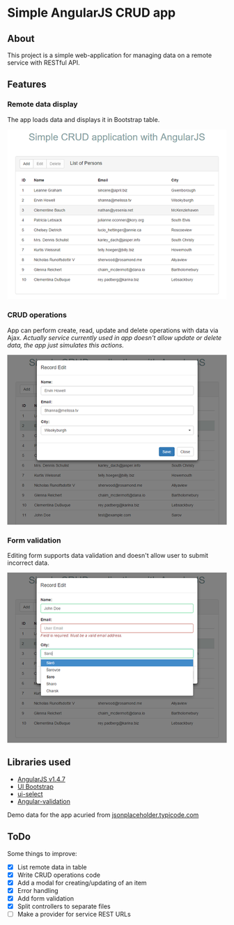 # Simple AngularJS CRUD app

## About

This project is a simple web-application for managing data on a remote service with RESTful API.

## Features

### Remote data display

The app loads data and displays it in Bootstrap table.

![application look](docs/images/list.png)

### CRUD operations

App can perform create, read, update and delete operations with data via Ajax. *Actually service currently used in app doesn't allow update or delete data, the app just simulates this actions.*

![edit record](docs/images/edit.png)

### Form validation

Editing form supports data validation and doesn't allow user to submit incorrect data.

![form validation](docs/images/validation.png)

## Libraries used

- [AngularJS v1.4.7](https://angularjs.org/)
- [UI Bootstrap](https://angular-ui.github.io/bootstrap/)
- [ui-select](https://github.com/angular-ui/ui-select)
- [Angular-validation](https://github.com/ghiscoding/angular-validation)

Demo data for the app acuried from [jsonplaceholder.typicode.com](http://jsonplaceholder.typicode.com/)

## ToDo

Some things to improve:

- [x] List remote data in table
- [x] Write CRUD operations code
- [x] Add a modal for creating/updating of an item
- [x] Error handling
- [x] Add form validation
- [x] Split controllers to separate files
- [ ] Make a provider for service REST URLs
